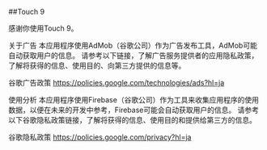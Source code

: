 ##Touch 9<br>

感谢你使用Touch 9。<br>

关于广告 本应用程序使用AdMob（谷歌公司）作为广告发布工具，AdMob可能自动获取用户的信息。 请参考以下链接，了解广告服务提供者的应用隐私政策，了解将获得的信息、使用目的、向第三方提供的信息等。<br>

谷歌广告政策 https://policies.google.com/technologies/ads?hl=ja<br>

使用分析 本应用程序使用Firebase（谷歌公司）作为工具来收集应用程序的使用数据，以便在未来的开发中参考，Firebase可能会自动获取用户的信息。 请参考以下谷歌隐私政策链接，了解将获得的信息、使用目的和提供给第三方的信息。<br>

谷歌隐私政策 https://policies.google.com/privacy?hl=ja<br>
